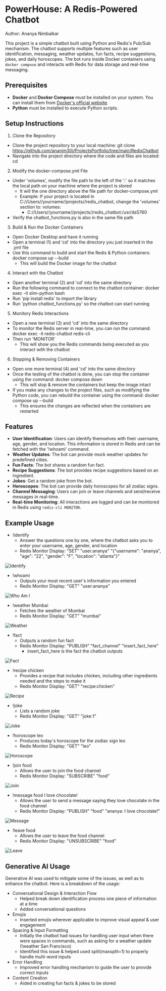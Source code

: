 # PowerHouse: A Redis-Powered Chatbot

Author: Ananya Nimbalkar

This project is a simple chatbot built using Python and Redis's Pub/Sub mechanism. The chatbot supports multiple features such as user identification, messaging, weather updates, fun facts, recipe suggestions, jokes, and daily horoscopes. The bot runs inside Docker containers using `docker compose` and interacts with Redis for data storage and real-time messaging.

## Prerequisites
- **Docker** and **Docker Compose** must be installed on your system. You can install them from [Docker's official website](https://www.docker.com/get-started).
- **Python** must be installed to execute Python scripts.

## Setup Instructions
1. Clone the Repository
- Clone the project repository to your local machine: git clone <https://github.com/ananim30j/ProjectsPortfolio/tree/main/RedisChatbot>
- Navigate into the project directory where the code and files are located: cd <RedisChatbot>

2. Modify the docker-compose.yml File
- Under 'volumes', modify the file path to the left of the ':' so it matches the local path on your machine where the project is stored
    - It will the one directory above the file path for docker-compose.yml
    - Example: If your project is located in C://Users//yourname//projects//redis_chatbot, change the 'volumes' section to: volumes:
        - C://Users//yourname//projects//redis_chatbot:/usr/ds5760
- Verify the chatbot_functions.py is also in the same file path

3. Build & Run the Docker Containers
- Open Docker Desktop and have it running
- Open a terminal (1) and 'cd' into the directory you just inserted in the .yml file
- Use this command to build and start the Redis & Python containers: docker compose up --build
    - This will build the Docker image for the chatbot

4. Interact with the Chatbot
- Open another terminal (2) and 'cd' into the same directory
- Run the following command to connect to the chatbot container: docker exec -it slim-python bash
- Run 'pip install redis' to import the library
- Run 'python chatbot_functions.py' so the chatbot can start running

5. Monitory Redis Interactions
- Open a new terminal (3) and 'cd' into the same directory
- To monitor the Redis server in real-time, you can run the command: docker exec -it redis-chatbot redis-cli
- Then run 'MONITOR'
    - This will show you the Redis commands being executed as you interact with the chatbot

6. Stopping & Removing Containers
- Open one more terminal (4) and 'cd' into the same directory
- Once the testing of the chatbot is done, you can stop the container using the command: docker compose down
    - This will stop & remove the containers but keep the image intact
- If you make any changes to the project files, such as modifying the Python code, you can rebuild the container using the command: docker compose up --build
    - This ensures the changes are reflected when the containers are restarted

## Features
- **User Identification**: Users can identify themselves with their username, age, gender, and location. This information is stored in Redis and can be fetched with the '!whoami' command.
- **Weather Updates**: The bot can provide mock weather updates for predefined cities.
- **Fun Facts**: The bot shares a random fun fact.
- **Recipe Suggestions**: The bot provides recipe suggestions based on an ingredient.
- **Jokes**: Get a random joke from the bot.
- **Horoscopes**: The bot can provide daily horoscopes for all zodiac signs.
- **Channel Messaging**: Users can join or leave channels and send/receive messages in real-time.
- **Real-time Monitoring**: All interactions are logged and can be monitored in Redis using `redis-cli MONITOR`.

## Example Usage
- !identify
    - Answer the questions one by one, where the chatbot asks you to enter your username, age, gender, and location
    - Redis Monitor Display: "SET" "user:ananya" "{\"username\": \"ananya\", \"age\": \"22\", \"gender\": \"F\", \"location\": \"atlanta\"}"

![Identify](./images/identify.png "Identify Command")

- !whoami
    - Outputs your most recent user's information you entered
    - Redis Monitor Display: "GET" "user:ananya"

![Who Am I](./images/whoami.png "Who Am I Command")


- !weather Mumbai
    - Fetches the weather of Mumbai
    - Redis Monitor Display: "GET" "mumbai"

![Weather](./images/weather.png "Weather Command")


- !fact
    - Outputs a random fun fact
    - Redis Monitor Display: "PUBLISH" "fact_channel" "insert_fact_here"
        - insert_fact_here is the fact the chatbot outputs
    
![Fact](./images/fact.png "Fact Command")


- !recipe chicken
    - Provides a recipe that includes chicken, including other ingredients needed and the steps to make it
    - Redis Monitor Display: "GET" "recipe:chicken"
    
![Recipe](./images/recipe.png "Recipe Command")


- !joke
    - Lists a random joke
    - Redis Monitor Display: "GET" "joke:1"
    
![Joke](./images/joke.png "Joke Command")


- !horoscope leo
    - Produces today's horoscope for the zodiac sign leo
    - Redis Monitor Display: "GET" "leo"
    
![Horoscope](./images/horoscope.png "Horoscope Command")


- !join food
    - Allows the user to join the food channel
    - Redis Monitor Display: "SUBSCRIBE" "food"
    
![Join](./images/join.png "Join Command")


- !message food I love chocolate!
    - Allows the user to send a message saying they love 
    chocolate in the food channel
    - Redis Monitor Display: "PUBLISH" "food" "ananya: I love chocolate!"
    
![Message](./images/message.png "Message Command")


- !leave food
    - Allows the user to leave the food channel
    - Redis Monitor Display: "UNSUBSCRIBE" "food"
    
![Leave](./images/leave.png "Leave Command")

## Generative AI Usage
Generative AI was used to mitigate some of the issues, as well as to enhance the chatbot. Here is a breakdown of the usage:
- Conversational Design & Interaction Flow
    - Helped break down identification process one piece of information at a time
    - Added conversational questions
- Emojis
    - Inserted emojis wherever applicable to improve visual appeal & user engagement
- Spacing & Input Formatting
    - Initially the chatbot had issues for handling user input when there were spaces in commands, such as asking for a weather update (!weather San Francisco)
    - Identified this issue & helped used split(maxsplit=1) to properly handle multi-word inputs
- Error Handling
    - Improved error handling mechanism to guide the user to provide correct inputs
- Content Creation
    - Aided in creating fun facts & jokes to be stored